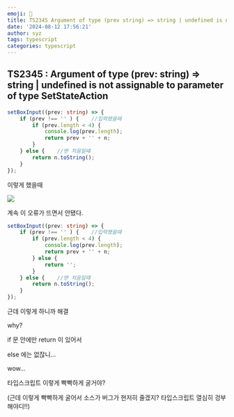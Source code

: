 ```yaml
---
emoji: 🚗
title: TS2345 Argument of type (prev string) => string | undefined is not assignable to parameter of type SetStateAction 어쩌구 타입스크립트 오류
date: '2024-08-12 17:56:21'
author: syz
tags: typescript
categories: typescript
---
```


## TS2345 : Argument of type (prev: string) => string | undefined is not assignable to parameter of type SetStateAction<string>

```ts
setBoxInput((prev: string) => {
    if (prev !== '' ) {    //입력됐을때
        if (prev.length < 4) {
            console.log(prev.length);
            return prev + '' + n;
        }
    } else {    //맨 처음일떄
        return n.toString();
    }
});
```
이렇게 했을때

<span class="gatsby-resp-image-wrapper" style="margin-left: inherit">
<style>
.gatsby-resp-image-wrapper {
    margin-left: inherit !important;
}
</style>
    <img src="/1.png" style="margin-left: inherit">
</span>


계속 이 오류가 뜨면서 안됐다. 

```ts
setBoxInput((prev: string) => {
    if (prev !== '' ) {    //입력됐을때
        if (prev.length < 4) {
            console.log(prev.length);
            return prev + '' + n;
        } else {
            return '';
        }
    } else {    //맨 처음일떄
        return n.toString();
    }
});
```
근데 이렇게 하니까 해결

why?

if 문 안에만 return 이 있어서

else 에는 없잖니...

wow... 

타입스크립트 이렇게 빡빡하게 굴거야?

(근데 이렇게 빡빡하게 굴어서 소스가 버그가 현저히 줄겠지? 타입스크립트 열심히 겅부해야디!!)